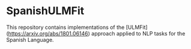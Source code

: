 # SpanishULMFit
This repository contains implementations of the [ULMFit] (https://arxiv.org/abs/1801.06146) approach applied to NLP tasks for the Spanish Language.
